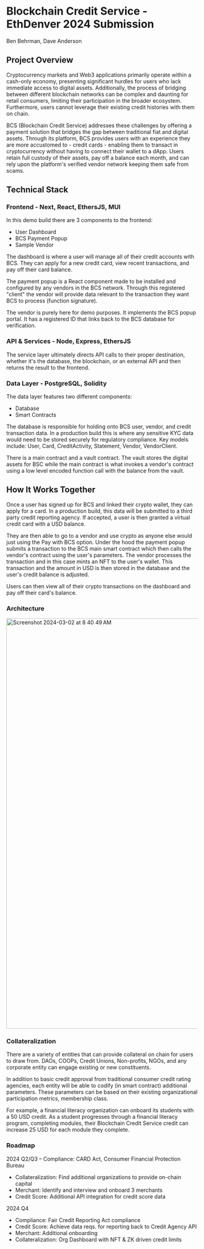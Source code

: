 


# Blockchain Credit Service - EthDenver 2024 Submission

Ben Behrman, Dave Anderson

## Project Overview
Cryptocurrency markets and Web3 applications primarily operate within a cash-only economy, presenting significant hurdles for users who lack immediate access to digital assets. Additionally, the process of bridging between different blockchain networks can be complex and daunting for retail consumers, limiting their participation in the broader ecosystem. Furthermore,  users cannot leverage their existing credit histories with them on chain.

BCS (Blockchain Credit Service) addresses these challenges by offering a payment solution that bridges the gap between traditional fiat and digital assets. Through its platform, BCS provides users with an experience they are more accustomed to - credit cards - enabling them to transact in cryptocurrency without having to connect their wallet to a dApp. Users retain full custody of their assets, pay off a balance each month, and can rely upon the platform's verified vendor network keeping them safe from scams. 

## Technical Stack

### Frontend - Next, React,  EthersJS, MUI
In this demo build there are 3 components to the frontend:

 - User Dashboard
 - BCS Payment Popup
 - Sample Vendor

The dashboard is where a user will manage all of their credit accounts with BCS. They can apply for a new credit card, view recent transactions, and pay off their card balance.

The payment popup is a React component made to be installed and configured by any vendors in the BCS network. Through this registered "client" the vendor will provide data relevant to the transaction they want BCS to process (function signature). 

The vendor is purely here for demo purposes. It implements the BCS popup portal. It has a registered ID that links back to the BCS database for verification.

### API & Services - Node, Express, EthersJS
The service layer ultimately directs API calls to their proper destination, whether it's the database, the blockchain, or an external API and then returns the  result to the frontend.

### Data Layer - PostgreSQL, Solidity
The data layer features two different components:

- Database
- Smart Contracts

The database is responsible for holding onto BCS user, vendor, and credit transaction data. In a production build this is where any sensitive KYC data would need to be stored securely for regulatory compliance. Key models include: User, Card, CreditActivity, Statement, Vendor, VendorClient.

There is a main contract and a vault contract. The vault stores the digital assets for BSC while the main contract is what invokes a vendor's contract using a low level encoded function call with the balance from the vault.

## How It Works Together

Once a user has signed up for BCS and linked their crypto wallet, they can apply for a card. In a production build, this data will be submitted to a third party credit reporting agency. If accepted, a user is then granted a virtual credit card with a USD balance. 

They are then able to go to a vendor and use crypto as anyone else would just using the Pay with BCS option. Under the hood the payment popup submits a transaction to the BCS main smart contract which then calls the vendor's contract using the user's parameters. The vendor processes the transaction and in this case mints an NFT to the user's wallet. This transaction and the amount in USD is then stored in the database and the user's credit balance is adjusted.

Users can then view all of their crypto transactions on the dashboard and pay off their card's balance.

### Architecture
<img width="1079" alt="Screenshot 2024-03-02 at 8 40 49 AM" src="https://github.com/bbehrman10/blockchain-credit-service/assets/17752402/7b0aa4c4-b95e-49bd-bf15-5d483d5174d3">

### Collateralization

There are a variety of entities that can provide collateral on chain for users to draw from. DAOs, COOPs, Credit Unions, Non-profits, NGOs, and any corporate entity can engage existing or new constituents.

In addition to basic credit approval from traditional consumer credit rating agencies, each entity will be able to codify (in smart contract) additional parameters.  These parameters can be based on their existing organizational participation metrics, membership class. 

For example, a financial literacy organization can onboard its students with a 50 USD credit. As a student progresses through a financial literacy program, completing modules, their Blockchain Credit Service credit can increase 25 USD for each module they complete. 

### Roadmap

2024 Q2/Q3 
– Compliance: CARD Act, Consumer Financial Protection Bureau
- Collateralization: Find additional organizations to provide on-chain capital
- Merchant: Identify and interview and onboard 3 merchants
- Credit Score: Additional API integration for credit score data


2024 Q4 
- Compliance: Fair Credit Reporting Act compliance
- Credit Score: Achieve data reqs. for reporting back to Credit Agency API
- Merchant: Additional onboarding
- Collateralization: Org Dashboard with NFT & ZK driven credit limits


